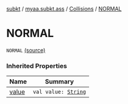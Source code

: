 [subkt](../../index.md) / [myaa.subkt.ass](../index.md) / [Collisions](index.md) / [NORMAL](./-n-o-r-m-a-l.md)

# NORMAL

`NORMAL` [(source)](https://github.com/Myaamori/SubKt/blob/0.1.12/src/main/kotlin/myaa/subkt/ass/parser.kt#L752)

### Inherited Properties

| Name | Summary |
|---|---|
| [value](value.md) | `val value: `[`String`](https://kotlinlang.org/api/latest/jvm/stdlib/kotlin/-string/index.html) |
